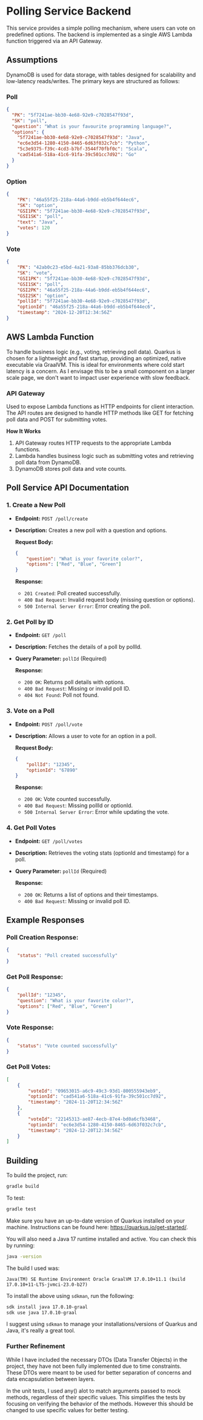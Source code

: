 # Polling Service Backend

This service provides a simple polling mechanism, where users can vote on predefined options. The backend is implemented as a single AWS Lambda function triggered via an API Gateway.

## Assumptions

DynamoDB is used for data storage, with tables designed for scalability and low-latency reads/writes. The primary keys are structured as follows:

### Poll
```json
{
  "PK": "5f7241ae-bb30-4e68-92e9-c7028547f93d",
  "SK": "poll",
  "question": "What is your favourite programming language?",
  "options": {
    "5f7241ae-bb30-4e68-92e9-c7028547f93d": "Java",
    "ec6e3d54-1280-4150-8465-6d63f032c7cb": "Python",
    "5c3e9375-f39c-4cd3-b7bf-3544f70fbf0c": "Scala",
    "cad541a6-518a-41c6-91fa-39c501cc7d92": "Go"
  }
}
```

### Option
```json
{
    "PK": "46a55f25-218a-44a6-b9dd-eb5b4f644ec6",
    "SK": "option",
    "GSI1PK": "5f7241ae-bb30-4e68-92e9-c7028547f93d",
    "GSI1SK": "poll",
    "text": "Java",
    "votes": 120
}
```

### Vote
```json
{
    "PK": "42ab0c23-e5bd-4a21-93a8-85bb376dcb30",
    "SK": "vote",
    "GSI1PK": "5f7241ae-bb30-4e68-92e9-c7028547f93d",
    "GSI1SK": "poll",
    "GSI2PK": "46a55f25-218a-44a6-b9dd-eb5b4f644ec6",
    "GSI2SK": "option",
    "pollId": "5f7241ae-bb30-4e68-92e9-c7028547f93d",
    "optionId": "46a55f25-218a-44a6-b9dd-eb5b4f644ec6",
    "timestamp": "2024-12-20T12:34:56Z"
}
```

## AWS Lambda Function

To handle business logic (e.g., voting, retrieving poll data). Quarkus is chosen for a lightweight and fast startup, providing an optimized, native executable via GraalVM. 
This is ideal for environments where cold start latency is a concern. As I envisage this to be a small component on a larger scale page, we don't want to impact user experience with slow feedback.

### **API Gateway**

Used to expose Lambda functions as HTTP endpoints for client interaction. The API routes are designed to handle HTTP methods like GET for fetching poll data and POST for submitting votes.

**How It Works**

1. API Gateway routes HTTP requests to the appropriate Lambda functions.
2. Lambda handles business logic such as submitting votes and retrieving poll data from DynamoDB.
3. DynamoDB stores poll data and vote counts.

## Poll Service API Documentation

### 1. Create a New Poll
- **Endpoint:** `POST /poll/create`
- **Description:** Creates a new poll with a question and options.

  **Request Body:**
    ```json
    {
        "question": "What is your favorite color?",
        "options": ["Red", "Blue", "Green"]
    }
    ```

  **Response:**
    - `201 Created`: Poll created successfully.
    - `400 Bad Request`: Invalid request body (missing question or options).
    - `500 Internal Server Error`: Error creating the poll.

### 2. Get Poll by ID
- **Endpoint:** `GET /poll`
- **Description:** Fetches the details of a poll by pollId.
- **Query Parameter:** `pollId` (Required)

  **Response:**
    - `200 OK`: Returns poll details with options.
    - `400 Bad Request`: Missing or invalid poll ID.
    - `404 Not Found`: Poll not found.

### 3. Vote on a Poll
- **Endpoint:** `POST /poll/vote`
- **Description:** Allows a user to vote for an option in a poll.

  **Request Body:**
    ```json
    {
        "pollId": "12345",
        "optionId": "67890"
    }
    ```

  **Response:**
    - `200 OK`: Vote counted successfully.
    - `400 Bad Request`: Missing pollId or optionId.
    - `500 Internal Server Error`: Error while updating the vote.

### 4. Get Poll Votes
- **Endpoint:** `GET /poll/votes`
- **Description:** Retrieves the voting stats (optionId and timestamp) for a poll.
- **Query Parameter:** `pollId` (Required)

  **Response:**
    - `200 OK`: Returns a list of options and their timestamps.
    - `400 Bad Request`: Missing or invalid poll ID.

## Example Responses

### Poll Creation Response:
```json
{
    "status": "Poll created successfully"
}
```

### Get Poll Response:
```json
{
    "pollId": "12345",
    "question": "What is your favorite color?",
    "options": ["Red", "Blue", "Green"]
}
```

### Vote Response:
```json
{
    "status": "Vote counted successfully"
}
```

### Get Poll Votes:
```json
[
    {
        "voteId": "09653015-a6c9-49c3-93d1-800555943eb9",
        "optionId": "cad541a6-518a-41c6-91fa-39c501cc7d92",
        "timestamp": "2024-11-20T12:34:56Z"
    },
    {
        "voteId": "22145313-ae87-4ecb-87e4-bd0a6cfb3468",
        "optionId": "ec6e3d54-1280-4150-8465-6d63f032c7cb",
        "timestamp": "2024-12-20T12:34:56Z"
    }
]
```

## Building

To build the project, run:

```bash
gradle build
```

To test:

```bash
gradle test
```

Make sure you have an up-to-date version of Quarkus installed on your machine. Instructions can be found here: https://quarkus.io/get-started/.

You will also need a Java 17 runtime installed and active. You can check this by running:

```bash
java -version
```

The build I used was:

```
Java(TM) SE Runtime Environment Oracle GraalVM 17.0.10+11.1 (build 17.0.10+11-LTS-jvmci-23.0-b27)
```

To install the above using `sdkman`, run the following:

```bash
sdk install java 17.0.10-graal
sdk use java 17.0.10-graal
```

I suggest using `sdkman` to manage your installations/versions of Quarkus and Java, it's really a great tool.


### Further Refinement
While I have included the necessary DTOs (Data Transfer Objects) in the project, they have not been fully implemented due to time constraints. 
These DTOs were meant to be used for better separation of concerns and data encapsulation between layers.

In the unit tests, I used any() alot to match arguments passed to mock methods, regardless of their specific values. 
This simplifies the tests by focusing on verifying the behavior of the methods. However this should be changed to use specific values for better testing. 